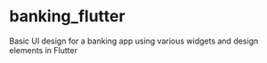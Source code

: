 # banking_flutter
Basic UI design for a banking app using various widgets and design elements in Flutter
